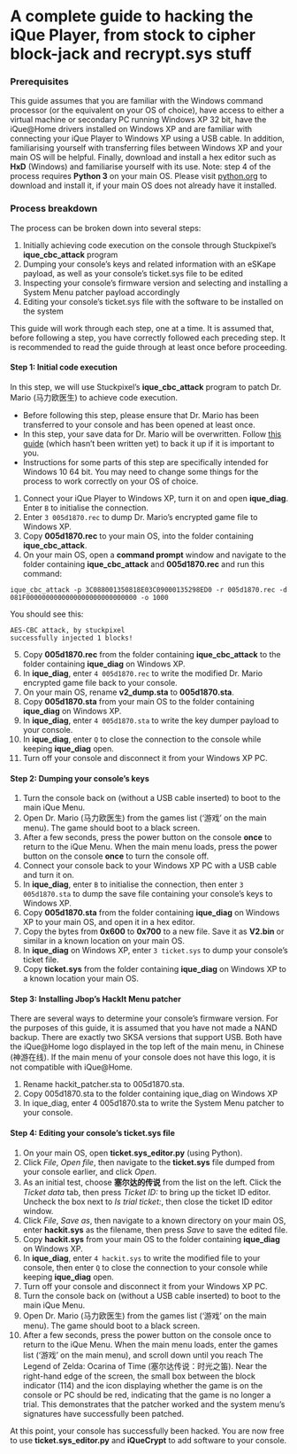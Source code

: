 # A complete guide to hacking the iQue Player, from stock to cipher block-jack and recrypt.sys stuff

### Prerequisites

This guide assumes that you are familiar with the Windows command processor (or the equivalent on your OS of choice), have access to either a virtual machine or secondary PC running Windows XP 32 bit, have the iQue@Home drivers installed on Windows XP and are familiar with connecting your iQue Player to Windows XP using a USB cable. In addition, familiarising yourself with transferring files between Windows XP and your main OS will be helpful. Finally, download and install a hex editor such as **HxD** (Windows) and familiarise yourself with its use.
Note: step 4 of the process requires **Python 3** on your main OS. Please visit [python.org](https://www.python.org/ "Python's homepage") to download and install it, if your main OS does not already have it installed.

### Process breakdown

The process can be broken down into several steps:
1. Initially achieving code execution on the console through Stuckpixel’s **ique_cbc_attack** program
2. Dumping your console’s keys and related information with an eSKape payload, as well as your console’s ticket.sys file to be edited
3. Inspecting your console’s firmware version and selecting and installing a System Menu patcher payload accordingly
4. Editing your console’s ticket.sys file with the software to be installed on the system

This guide will work through each step, one at a time. It is assumed that, before following a step, you have correctly followed each preceding step.
It is recommended to read the guide through at least once before proceeding.

#### Step 1: Initial code execution

In this step, we will use Stuckpixel’s **ique_cbc_attack** program to patch
Dr. Mario (马力欧医生) to achieve code execution.
* Before following this step, please ensure that Dr. Mario has been transferred to your console and has been opened at least once.
* In this step, your save data for Dr. Mario will be overwritten. Follow [this guide](example.com) (which hasn’t been written yet) to back it up if it is important to you.
* Instructions for some parts of this step are specifically intended for Windows 10 64 bit. You may need to change some things for the process to work correctly on your OS of choice.

1. Connect your iQue Player to Windows XP, turn it on and open **ique_diag**. Enter `B` to initialise the connection.
2. Enter `3 005d1870.rec` to dump Dr. Mario’s encrypted game file to Windows XP.
3. Copy **005d1870.rec** to your main OS, into the folder containing **ique_cbc_attack**.
4. On your main OS, open a **command prompt** window and navigate to the folder containing **ique_cbc_attack** and **005d1870.rec** and run this command:
```
ique_cbc_attack -p 3C088001350818E03C09000135298ED0 -r 005d1870.rec -d 081F0000000000000000000000000000 -o 1000
```

You should see this:

```
AES-CBC attack, by stuckpixel
successfully injected 1 blocks!
```



5. Copy **005d1870.rec** from the folder containing **ique_cbc_attack** to the folder containing **ique_diag** on Windows XP.
6. In **ique_diag**, enter `4 005d1870.rec` to write the modified Dr. Mario encrypted game file back to your console.
7. On your main OS, rename **v2_dump.sta** to **005d1870.sta**.
8. Copy **005d1870.sta** from your main OS to the folder containing **ique_diag** on Windows XP.
9. In **ique_diag**, enter `4 005d1870.sta` to write the key dumper payload to your console.
10. In **ique_diag**, enter `Q` to close the connection to the console while keeping **ique_diag** open.
11. Turn off your console and disconnect it from your Windows XP PC.

#### Step 2: Dumping your console’s keys

1. Turn the console back on (without a USB cable inserted) to boot to the main iQue Menu.
2. Open Dr. Mario (马力欧医生) from the games list (‘游戏’ on the main menu). The game should boot to a black screen.
3. After a few seconds, press the power button on the console **once** to return to the iQue Menu. When the main menu loads, press the power button on the console **once** to turn the console off.
4. Connect your console back to your Windows XP PC with a USB cable and turn it on.
5. In **ique_diag**, enter `B` to initialise the connection, then enter `3 005d1870.sta` to dump the save file containing your console’s keys to Windows XP.
6. Copy **005d1870.sta** from the folder containing **ique_diag** on Windows XP to your main OS, and open it in a hex editor.
7. Copy the bytes from **0x600** to **0x700** to a new file. Save it as **V2.bin** or similar in a known location on your main OS.
8. In **ique_diag** on Windows XP, enter `3 ticket.sys` to dump your console’s ticket file.
9. Copy **ticket.sys** from the folder containing **ique_diag** on Windows XP to a known location your main OS.

#### Step 3: Installing Jbop’s HackIt Menu patcher

There are several ways to determine your console’s firmware version. For the purposes of this guide, it is assumed that you have not made a NAND backup.
There are exactly two SKSA versions that support USB. Both have the iQue@Home logo displayed in the top left of the main menu, in Chinese (神游在线). If the main menu of your console does not have this logo, it is not compatible with iQue@Home.

1. Rename hackit_patcher.sta to 005d1870.sta.
2. Copy 005d1870.sta to the folder containing ique_diag on Windows XP
3. In ique_diag, enter 4 005d1870.sta to write the System Menu patcher to your console.

#### Step 4: Editing your console’s ticket.sys file

1. On your main OS, open **ticket.sys_editor.py** (using Python).
2. Click *File*, *Open file*, then navigate to the **ticket.sys** file dumped from your console earlier, and click *Open*.
3. As an initial test, choose **塞尔达的传说** from the list on the left. Click the *Ticket data* tab, then press *Ticket ID:* to bring up the ticket ID editor. Uncheck the box next to *Is trial ticket:*, then close the ticket ID editor window.
4. Click *File*, *Save as*, then navigate to a known directory on your main OS, enter **hackit.sys** as the filename, then press *Save* to save the edited file.
5. Copy **hackit.sys** from your main OS to the folder containing **ique_diag** on Windows XP.
6. In **ique_diag**, enter `4 hackit.sys` to write the modified file to your console, then enter `Q` to close the connection to your console while keeping **ique_diag** open.
7. Turn off your console and disconnect it from your Windows XP PC.
8. Turn the console back on (without a USB cable inserted) to boot to the main iQue Menu.
9. Open Dr. Mario (马力欧医生) from the games list (‘游戏’ on the main menu). The game should boot to a black screen.
10. After a few seconds, press the power button on the console once to return to the iQue Menu. When the main menu loads, enter the games list (‘游戏’ on the main menu), and scroll down until you reach The Legend of Zelda: Ocarina of Time (塞尔达传说：时光之笛). Near the right-hand edge of the screen, the small box between the block indicator (114) and the icon displaying whether the game is on the console or PC should be red, indicating that the game is no longer a trial. This demonstrates that the patcher worked and the system menu’s signatures have successfully been patched.

At this point, your console has successfully been hacked. You are now free to use **ticket.sys_editor.py** and **iQueCrypt** to add software to your console.
